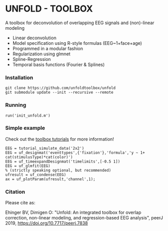 # UNFOLD - TOOLBOX

A toolbox for deconvolution of overlapping EEG signals and (non)-linear modeling

* Linear deconvolution
* Model specification using R-style formulas (EEG~1+face+age)
* Programmed in a modular fashion
* Regularization using glmnet
* Spline-Regression
* Temporal basis functions (Fourier & Splines)

### Installation
``` 
git clone https://github.com/unfoldtoolbox/unfold
git submodule update --init --recursive --remote
```

### Running
```
run('init_unfold.m')
```


### Simple example
Check out the [toolbox tutorials](https://www.unfoldtoolbox.org/toolboxtutorials.html) for more information!
```
EEG = tutorial_simulate_data('2x2')
EEG = uf_designmat('eventtypes',{'fixation'},'formula','y ~ 1+ cat(stimulusType)*cat(color)')
EEG = uf_timeexpandDesignmat('timelimits',[-0.5 1])
EEG = uf_glmfit(EEG)
% (strictly speaking optional, but recommended)
ufresult = uf_condense(EEG)
ax = uf_plotParam(ufresult,'channel',1);
```

### Citation
Please cite as:

Ehinger BV, Dimigen O: "Unfold: An integrated toolbox for overlap correction, non-linear modeling, and regression-based EEG analysis",  peerJ 2019, https://doi.org/10.7717/peerj.7838

